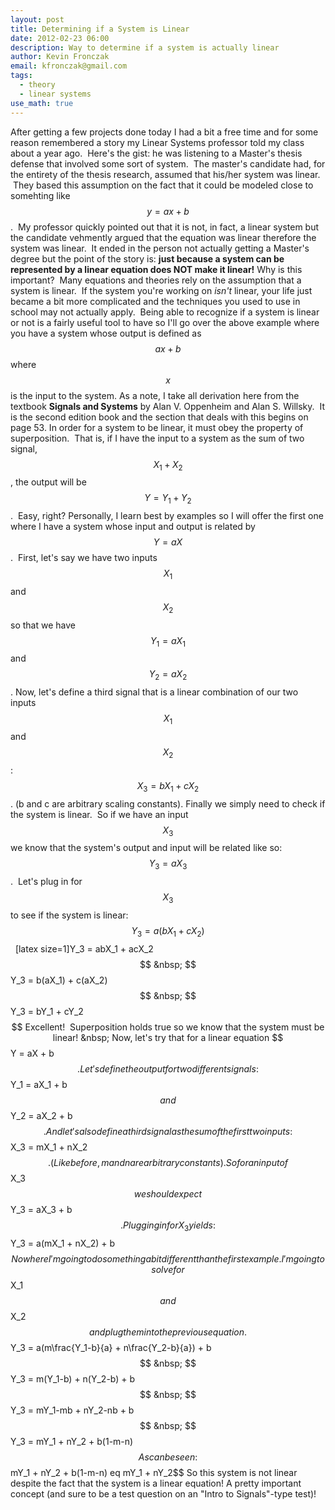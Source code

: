 ```yaml
---
layout: post
title: Determining if a System is Linear
date: 2012-02-23 06:00
description: Way to determine if a system is actually linear
author: Kevin Fronczak
email: kfronczak@gmail.com
tags:
  - theory
  - linear systems
use_math: true
---
```


After getting a few projects done today I had a bit a free time and for some reason remembered a story my Linear Systems professor told my class about a year ago.  Here's the gist: he was listening to a Master's thesis defense that involved some sort of system.  The master's candidate had, for the entirety of the thesis research, assumed that his/her system was linear.  They based this assumption on the fact that it could be modeled close to somehting like $$y=ax+b$$.  My professor quickly pointed out that it is not, in fact, a linear system but the candidate vehmently argued that the equation was linear therefore the system was linear.  It ended in the person not actually getting a Master's degree but the point of the story is: <strong>just because a system can be represented by a linear equation does NOT make it linear!</strong>
Why is this important?  Many equations and theories rely on the assumption that a system is linear.  If the system you're working on <em>isn't</em> linear, your life just became a bit more complicated and the techniques you used to use in school may not actually apply.  Being able to recognize if a system is linear or not is a fairly useful tool to have so I'll go over the above example where you have a system whose output is defined as $$ ax + b$$ where $$x$$ is the input to the system.
As a note, I take all derivation here from the textbook <strong>Signals and Systems</strong> by Alan V. Oppenheim and Alan S. Willsky.  It is the second edition book and the section that deals with this begins on page 53.
In order for a system to be linear, it must obey the property of superposition.  That is, if I have the input to a system as the sum of two signal, $$ X_{1} + X_{2}$$, the output will be $$Y = Y_{1} + Y_{2}$$.  Easy, right?
Personally, I learn best by examples so I will offer the first one where I have a system whose input and output is related by $$ Y = aX $$.  First, let's say we have two inputs $$ X_{1}$$ and $$X_{2}$$ so that we have $$Y_1 = aX_1$$ and $$Y_2 = aX_2$$.
Now, let's define a third signal that is a linear combination of our two inputs $$X_1$$ and $$X_2$$: $$X_3 = bX_1 + cX_2$$. (b and c are arbitrary scaling constants).
Finally we simply need to check if the system is linear.  So if we have an input $$X_3$$ we know that the system's output and input will be related like so: $$Y_3 = aX_3$$.  Let's plug in for $$X_3$$ to see if the system is linear:
$$Y_3 = a(bX_1 + cX_2)$$
&nbsp;
[latex size=1]Y_3 = abX_1 + acX_2$$
&nbsp;
$$Y_3 = b(aX_1) + c(aX_2)$$
&nbsp;
$$Y_3 = bY_1 + cY_2$$
Excellent!  Superposition holds true so we know that the system must be linear!
&nbsp;
Now, let's try that for a linear equation $$Y = aX + b$$.
Let's define the output for two different signals: $$Y_1 = aX_1 + b$$ and $$Y_2 = aX_2 + b$$.  And let's also define a third signal as the sum of the first two inputs: $$X_3 = mX_1 + nX_2$$.  (Like before, m and n are arbitrary constants).
So for an input of $$X_3$$ we should expect $$Y_3 = aX_3 + b$$.  Plugging in for X_3 yields:
$$Y_3 = a(mX_1 + nX_2) + b$$
Now here I'm going to do something a bit different than the first example.  I'm going to solve for $$X_1$$ and $$X_2$$ and plug them into the previous equation.
$$Y_3 = a(m\frac{Y_1-b}{a} + n\frac{Y_2-b}{a}) + b$$
&nbsp;
$$Y_3 = m(Y_1-b) + n(Y_2-b) + b$$
&nbsp;
$$Y_3 = mY_1-mb + nY_2-nb + b$$
&nbsp;
$$Y_3 = mY_1 + nY_2 + b(1-m-n)$$
As can be seen:
$$mY_1 + nY_2 + b(1-m-n) eq mY_1 + nY_2$$
So this system is not linear despite the fact that the system is a linear equation!
A pretty important concept (and sure to be a test question on an "Intro to Signals"-type test)!
&nbsp;
&nbsp;
